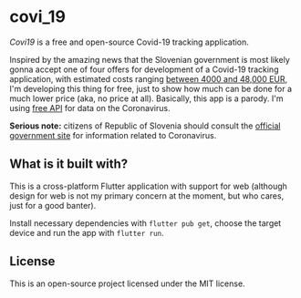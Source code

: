 # covi_19

*Covi19* is a free and open-source Covid-19 tracking application.

Inspired by the amazing news that the Slovenian government is most likely gonna accept one of four offers for development of a Covid-19 tracking application, with estimated costs ranging [between 4000 and 48,000 EUR](https://www.rtvslo.si/slovenija/stiri-ponudbe-za-aplikacijo-covid-19-cene-od-4000-do-skoraj-48-000-evrov/530820), I'm developing this thing for free, just to show how much can be done for a much lower price (aka, no price at all). Basically, this app is a parody. I'm using [free API](https://covid19api.com/) for data on the Coronavirus.

**Serious note:** citizens of Republic of Slovenia should consult the [official government site](https://www.gov.si/en/topics/coronavirus-disease-covid-19/coronavirus-symptoms-of-infection-and-treatment/) for information related to Coronavirus.

## What is it built with?

This is a cross-platform Flutter application with support for web (although design for web is not my primary concern at the moment, but who cares, just for a good banter).

Install necessary dependencies with `flutter pub get`, choose the target device and run the app with `flutter run`.

## License

This is an open-source project licensed under the MIT license.
